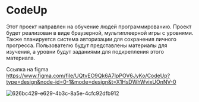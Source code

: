 # CodeUp
Этот проект направлен на обучение людей программированию. Проект будет реализован в виде браузерной, мультиплеерной игры с уровнями. Также планируется система авторизации для сохранения личного прогресса. Пользователю будут представлены материалы для изучения, а уровни будут заданиями для подкрепления этого материала.

Ссылка на figma
https://www.figma.com/file/UQtvEO9Qk6A7IpPOV6JyKo/CodeUp?type=design&node-id=0-1&mode=design&t=X1HsDWhWvixUOnNV-0

![626bc429-e629-4b3c-8a5e-4cfc92dfb912](https://github.com/Yar1chok/CodeUp/assets/99189121/165faf30-caa3-4fe1-b126-21beb1abcf50)
